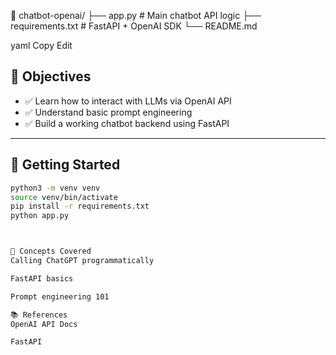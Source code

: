 📁 chatbot-openai/
├── app.py # Main chatbot API logic
├── requirements.txt # FastAPI + OpenAI SDK
└── README.md

yaml
Copy
Edit


## 🎯 Objectives

- ✅ Learn how to interact with LLMs via OpenAI API
- ✅ Understand basic prompt engineering
- ✅ Build a working chatbot backend using FastAPI

---

## 🚀 Getting Started

```bash
python3 -m venv venv
source venv/bin/activate
pip install -r requirements.txt
python app.py



🧠 Concepts Covered
Calling ChatGPT programmatically

FastAPI basics

Prompt engineering 101

📚 References
OpenAI API Docs

FastAPI

